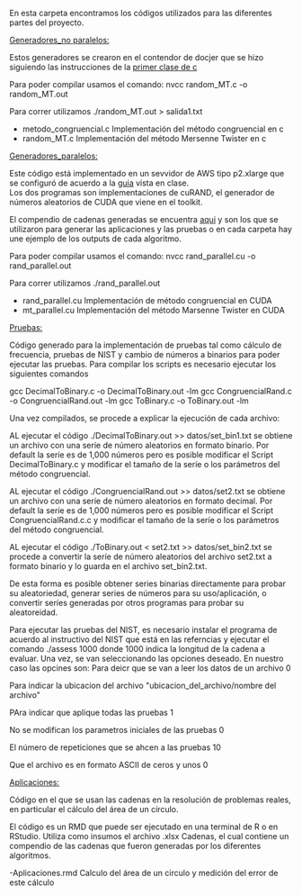 En esta carpeta encontramos los códigos utilizados para las diferentes partes del proyecto.

[Generadores_no paralelos:](https://github.com/oliab/analisis-numerico-computo-cientifico/tree/mno-2018-1/proyecto_final/proyectos/equipos/equipo_12/avance_30_05_18/Codigo/Generadores_no_paralelos)  

Estos generadores se crearon en el contendor de docjer que se hizo siguiendo las instrucciones de la [primer clase de c](https://www.dropbox.com/s/2btpracfm4munik/historia_clase1.txt?dl=0)

Para poder compilar usamos el comando:
nvcc random_MT.c  -o random_MT.out

Para correr utilizamos
./random_MT.out > salida1.txt

- metodo_congruencial.c  Implementación del método congruencial en c
- random_MT.c  Implementación del método Mersenne Twister en c

[Generadores_paralelos:](https://github.com/oliab/analisis-numerico-computo-cientifico/tree/mno-2018-1/proyecto_final/proyectos/equipos/equipo_12/avance_30_05_18/Codigo/Generadores_paralelos)  

Este código está implementado en un sevvidor de AWS tipo p2.xlarge que se configuró de acuerdo a la [guia](https://github.com/ITAM-DS/analisis-numerico-computo-cientifico/tree/master/C/extensiones_a_C/CUDA/instalacion) vista en clase.  
Los dos programas son implementaciones de cuRAND, el generador de números aleatorios de CUDA que viene en el toolkit.  

El compendio de cadenas generadas se encuentra [aqui](https://drive.google.com/open?id=160P8Rv0qCESNVFGC8hHb2SAVGL0gzdrmGLv7gWLbAbY) y son los que se utilizaron para generar las aplicaciones y las pruebas o en cada carpeta hay une ejemplo de los outputs de cada algoritmo.

Para poder compilar usamos el comando:
nvcc rand_parallel.cu -o rand_parallel.out  
  
Para correr utilizamos
./rand_parallel.out  

- rand_parallel.cu Implementación de método congruencial en CUDA  
- mt_parallel.cu Implementación del método Marsenne Twister en CUDA  

[Pruebas:](https://github.com/oliab/analisis-numerico-computo-cientifico/tree/mno-2018-1/proyecto_final/proyectos/equipos/equipo_12/avance_30_05_18/Codigo/Pruebas)

Código generado para la implementación de pruebas tal como cálculo de frecuencia, pruebas de NIST y cambio de números a binarios para poder ejecutar las pruebas.
Para compilar los scripts es necesario ejecutar los siguientes comandos

gcc DecimalToBinary.c -o DecimalToBinary.out -lm
gcc CongruencialRand.c -o CongruencialRand.out -lm
gcc ToBinary.c -o ToBinary.out -lm

Una vez compilados, se procede a explicar la ejecución de cada archivo:

AL ejecutar el código
./DecimalToBinary.out >> datos/set_bin1.txt
se obtiene un archivo con una seríe de número aleatorios en formato binario. Por default la seríe es de 1,000 números pero es posible modificar el Script DecimalToBinary.c y modificar el tamaño de la seríe o los parámetros del método congruencial.


AL ejecutar el código
./CongruencialRand.out >> datos/set2.txt
se obtiene un archivo con una seríe de número aleatorios en formato decimal. Por default la seríe es de 1,000 números pero es posible modificar el Script CongruencialRand.c.c y modificar el tamaño de la seríe o los parámetros del método congruencial.


AL ejecutar el código
./ToBinary.out < set2.txt >> datos/set_bin2.txt
se procede a convertir la seríe de número aleatorios del archivo set2.txt a formato binario y lo guarda en el archivo set_bin2.txt.

De esta forma es posible obtener series binarias directamente para probar su aleatoriedad, generar series de números para su uso/aplicación, o convertir seríes generadas por otros programas para probar su aleatoreidad.


Para ejecutar las pruebas del NIST, es necesario instalar el programa de acuerdo al instructivo del NIST que está en las referncias y ejecutar el comando
./assess 1000
donde 1000 indica la longitud de la cadena a evaluar.
Una vez, se van seleccionando las opciones deseado. En nuestro caso las opcines son:
Para deicr que se van a leer los datos de un archivo
0

Para indicar la ubicacion del archivo
"ubicacion_del_archivo/nombre del archivo"

PAra indicar que aplique todas las pruebas
1

No se modifican los parametros iniciales de las pruebas
0

El número de repeticiones que se ahcen a las pruebas
10

Que el archivo es en formato ASCII de ceros y unos
0

[Aplicaciones:](https://github.com/oliab/analisis-numerico-computo-cientifico/tree/mno-2018-1/proyecto_final/proyectos/equipos/equipo_12/avance_30_05_18/Codigo/Aplicaciones)  

Código en el que se usan las cadenas en la resolución de problemas reales, en particular el cálculo del área de un círculo.

El código es un RMD que puede ser ejecutado en una terminal de R o en RStudio. Utiliza como insumos el archivo .xlsx Cadenas, el cual contiene un compendio de las cadenas que fueron generadas por los diferentes algoritmos.


-Aplicaciones.rmd Calculo del área de un circulo y medición del error de este cálculo

